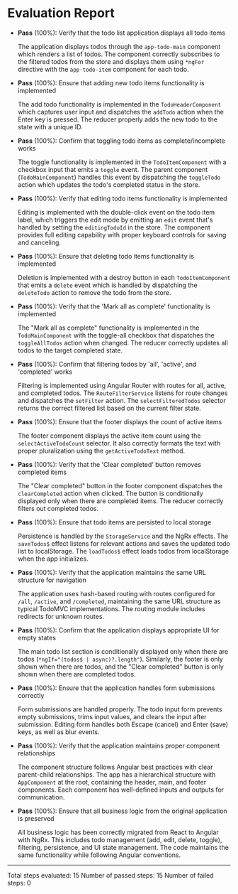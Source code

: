 # Evaluation Report

- **Pass** (100%): Verify that the todo list application displays all todo items

    The application displays todos through the `app-todo-main` component which renders a list of todos. The component correctly subscribes to the filtered todos from the store and displays them using `*ngFor` directive with the `app-todo-item` component for each todo.

- **Pass** (100%): Ensure that adding new todo items functionality is implemented

    The add todo functionality is implemented in the `TodoHeaderComponent` which captures user input and dispatches the `addTodo` action when the Enter key is pressed. The reducer properly adds the new todo to the state with a unique ID.

- **Pass** (100%): Confirm that toggling todo items as complete/incomplete works

    The toggle functionality is implemented in the `TodoItemComponent` with a checkbox input that emits a `toggle` event. The parent component (`TodoMainComponent`) handles this event by dispatching the `toggleTodo` action which updates the todo's completed status in the store.

- **Pass** (100%): Verify that editing todo items functionality is implemented

    Editing is implemented with the double-click event on the todo item label, which triggers the edit mode by emitting an `edit` event that's handled by setting the `editingTodoId` in the store. The component provides full editing capability with proper keyboard controls for saving and canceling.

- **Pass** (100%): Ensure that deleting todo items functionality is implemented

    Deletion is implemented with a destroy button in each `TodoItemComponent` that emits a `delete` event which is handled by dispatching the `deleteTodo` action to remove the todo from the store.

- **Pass** (100%): Verify that the 'Mark all as complete' functionality is implemented

    The "Mark all as complete" functionality is implemented in the `TodoMainComponent` with the toggle-all checkbox that dispatches the `toggleAllTodos` action when changed. The reducer correctly updates all todos to the target completed state.

- **Pass** (100%): Confirm that filtering todos by 'all', 'active', and 'completed' works

    Filtering is implemented using Angular Router with routes for all, active, and completed todos. The `RouteFilterService` listens for route changes and dispatches the `setFilter` action. The `selectFilteredTodos` selector returns the correct filtered list based on the current filter state.

- **Pass** (100%): Ensure that the footer displays the count of active items

    The footer component displays the active item count using the `selectActiveTodoCount` selector. It also correctly formats the text with proper pluralization using the `getActiveTodoText` method.

- **Pass** (100%): Verify that the 'Clear completed' button removes completed items

    The "Clear completed" button in the footer component dispatches the `clearCompleted` action when clicked. The button is conditionally displayed only when there are completed items. The reducer correctly filters out completed todos.

- **Pass** (100%): Ensure that todo items are persisted to local storage

    Persistence is handled by the `StorageService` and the NgRx effects. The `saveTodos$` effect listens for relevant actions and saves the updated todo list to localStorage. The `loadTodos$` effect loads todos from localStorage when the app initializes.

- **Pass** (100%): Verify that the application maintains the same URL structure for navigation

    The application uses hash-based routing with routes configured for `/all`, `/active`, and `/completed`, maintaining the same URL structure as typical TodoMVC implementations. The routing module includes redirects for unknown routes.

- **Pass** (100%): Confirm that the application displays appropriate UI for empty states

    The main todo list section is conditionally displayed only when there are todos (`*ngIf="(todos$ | async)?.length"`). Similarly, the footer is only shown when there are todos, and the "Clear completed" button is only shown when there are completed todos.

- **Pass** (100%): Ensure that the application handles form submissions correctly

    Form submissions are handled properly. The todo input form prevents empty submissions, trims input values, and clears the input after submission. Editing form handles both Escape (cancel) and Enter (save) keys, as well as blur events.

- **Pass** (100%): Verify that the application maintains proper component relationships

    The component structure follows Angular best practices with clear parent-child relationships. The app has a hierarchical structure with `AppComponent` at the root, containing the header, main, and footer components. Each component has well-defined inputs and outputs for communication.

- **Pass** (100%): Ensure that all business logic from the original application is preserved

    All business logic has been correctly migrated from React to Angular with NgRx. This includes todo management (add, edit, delete, toggle), filtering, persistence, and UI state management. The code maintains the same functionality while following Angular conventions.

---

Total steps evaluated: 15
Number of passed steps: 15
Number of failed steps: 0